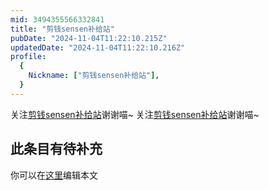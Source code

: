 ```yaml
---
mid: 3494355566332841
title: "剪钱sensen补给站"
pubDate: "2024-11-04T11:22:10.215Z"
updatedDate: "2024-11-04T11:22:10.216Z"
profile:
  {
    Nickname: ["剪钱sensen补给站"],
  }
---
```


关注[剪钱sensen补给站](https://space.bilibili.com/3494355566332841)谢谢喵~ 关注[剪钱sensen补给站](https://space.bilibili.com/3494355566332841)谢谢喵~

## 此条目有待补充
你可以在[这里](https://github.com/Yuhanawa/VTuber.ICU/edit/master/src/content/v/剪钱sensen补给站/index.md)编辑本文
